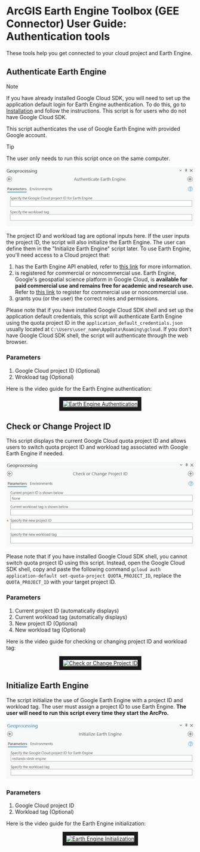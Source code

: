 
# ArcGIS Earth Engine Toolbox (GEE Connector) User Guide: Authentication tools

These tools help you get connected to your cloud project and Earth Engine.

## Authenticate Earth Engine


> [!NOTE]
> If you have already installed Google Cloud SDK, you will need to set up the application default login for Earth Engine authentication. To do this, go to [Installation](03_installation.md) and follow the instructions. This script is for users who do not have Google Cloud SDK.


This script authenticates the use of Google Earth Engine with provided Google account. 
>[!TIP]
>The user only needs to run this script once on the same computer. 

![Alt Text](images/GEEAuth.png)

The project ID and workload tag are optional inputs here. If the user inputs the project ID, the script will also initialize the Earth Engine.  The user can define them in the "Initialize Earth Engine" script later. To use Earth Engine, you'll need access to a Cloud project that:

1.	has the Earth Engine API enabled, refer to [this link](https://developers.google.com/earth-engine/guides/access) for more information.
2.	is registered for commercial or noncommercial use. Earth Engine, Google's geospatial science platform in Google Cloud, is **available for paid commercial use and remains free for academic and research use.** Refer to [this link](https://console.cloud.google.com/earth-engine) to register for commercial use or noncommercial use.
3.	grants you (or the user) the correct roles and permissions.


Please note that if you have installed Google Cloud SDK shell and set up the application default credentials, this script will authenticate Earth Engine using the quota project ID in the `application_default_credentials.json` usually located at `C:\Users\user_name\AppData\Roaming\gcloud`. If you don't have Google Cloud SDK shell, the script will authenticate through the web browser. 

### Parameters
 1. Google Cloud project ID (Optional)
 2. Wrokload tag (Optional)


Here is the video guide for the Earth Engine authentication:

<div align="center">
  <a href="https://www.youtube.com/watch?v=Onke2gSq3wE" target="_blank">
    <img src="https://img.youtube.com/vi/Onke2gSq3wE/0.jpg" alt="Earth Engine Authentication" width="640" height="360" border="10" />
  </a>
</div>


## Check or Change Project ID 

This script displays the current Google Cloud quota project ID and allows users to switch quota project ID and workload tag associated with Google Earth Engine if needed. 

![Alt Text](images/CheckProjectID.png)

Please note that if you have installed Google Cloud SDK shell, you cannot switch quota project ID using this script. Instead, open the Google Cloud SDK shell, copy and paste the following command `gcloud auth application-default set-quota-project QUOTA_PROJECT_ID`, replace the `QUOTA_PROJECT_ID` with your target project ID.

### Parameters
 1. Current project ID (automatically displays)
 2. Current workload tag (automatically displays)
 3. New project ID (Optional)
 4. New workload tag (Optional)  


Here is the video guide for checking or changing project ID and workload tag:

<div align="center">
  <a href="https://www.youtube.com/watch?v=eWkmTi1Vdn4" target="_blank">
    <img src="https://img.youtube.com/vi/eWkmTi1Vdn4/0.jpg" alt="Check or Change Project ID" width="640" height="360" border="10" />
  </a>
</div>

  
## Initialize Earth Engine 
The script initialize the use of Google Earth Engine with a project ID and workload tag. The user must assign a project ID to use Earth Engine. **The user will need to run this script every time they start the ArcPro.**  

![Alt Text](images/GEEInit.png)


### Parameters 
 1. Google Cloud project ID 
 2. Workload tag (Optional)

Here is the video guide for the Earth Engine initialization:

<div align="center">
  <a href="https://www.youtube.com/watch?v=jg1FjUxZ8Tc" target="_blank">
    <img src="https://img.youtube.com/vi/jg1FjUxZ8Tc/0.jpg" alt="Earth Engine Initialization" width="640" height="360" border="10" />
  </a>
</div>

